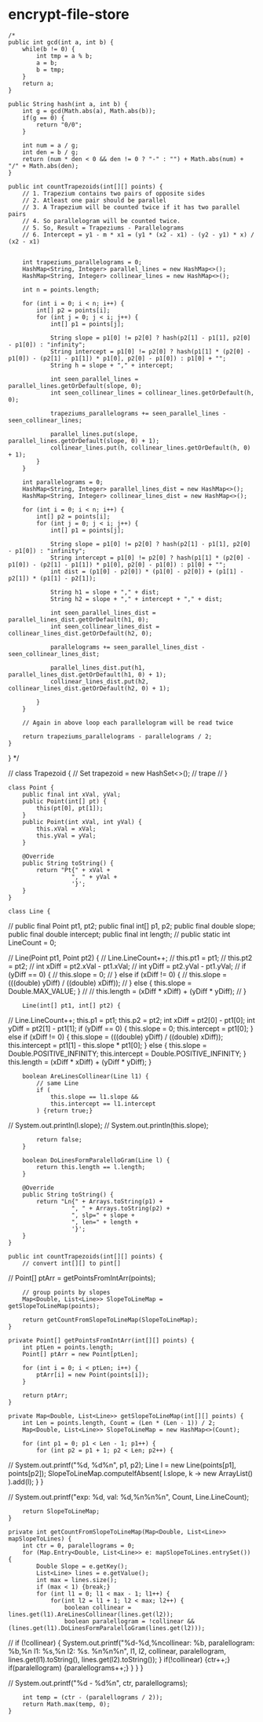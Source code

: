 # encrypt-file-store


	/*
	public int gcd(int a, int b) {
		while(b != 0) {
			int tmp = a % b;
			a = b;
			b = tmp;
		}
		return a;
	}

	public String hash(int a, int b) {
		int g = gcd(Math.abs(a), Math.abs(b));
		if(g == 0) {
			return "0/0";
		}

		int num = a / g;
		int den = b / g;
		return (num * den < 0 && den != 0 ? "-" : "") + Math.abs(num) + "/" + Math.abs(den);
	}

	public int countTrapezoids(int[][] points) {
		// 1. Trapezium contains two pairs of opposite sides
		// 2. Atleast one pair should be parallel
		// 3. A Trapezium will be counted twice if it has two parallel pairs
		// 4. So parallelogram will be counted twice.
		// 5. So, Result = Trapeziums - Parallelograms
		// 6. Intercept = y1 - m * x1 = (y1 * (x2 - x1) - (y2 - y1) * x) / (x2 - x1)


		int trapeziums_parallelograms = 0;
		HashMap<String, Integer> parallel_lines = new HashMap<>();
		HashMap<String, Integer> collinear_lines = new HashMap<>();

		int n = points.length;

		for (int i = 0; i < n; i++) {
			int[] p2 = points[i];
			for (int j = 0; j < i; j++) {
				int[] p1 = points[j];

				String slope = p1[0] != p2[0] ? hash(p2[1] - p1[1], p2[0] - p1[0]) : "infinity";
				String intercept = p1[0] != p2[0] ? hash(p1[1] * (p2[0] - p1[0]) - (p2[1] - p1[1]) * p1[0], p2[0] - p1[0]) : p1[0] + "";
				String h = slope + "," + intercept;

				int seen_parallel_lines = parallel_lines.getOrDefault(slope, 0);
				int seen_collinear_lines = collinear_lines.getOrDefault(h, 0);

				trapeziums_parallelograms += seen_parallel_lines - seen_collinear_lines;

				parallel_lines.put(slope, parallel_lines.getOrDefault(slope, 0) + 1);
				collinear_lines.put(h, collinear_lines.getOrDefault(h, 0) + 1);
			}
		}

		int parallelograms = 0;
		HashMap<String, Integer> parallel_lines_dist = new HashMap<>();
		HashMap<String, Integer> collinear_lines_dist = new HashMap<>();

		for (int i = 0; i < n; i++) {
			int[] p2 = points[i];
			for (int j = 0; j < i; j++) {
				int[] p1 = points[j];

				String slope = p1[0] != p2[0] ? hash(p2[1] - p1[1], p2[0] - p1[0]) : "infinity";
				String intercept = p1[0] != p2[0] ? hash(p1[1] * (p2[0] - p1[0]) - (p2[1] - p1[1]) * p1[0], p2[0] - p1[0]) : p1[0] + "";
				int dist = (p1[0] - p2[0]) * (p1[0] - p2[0]) + (p1[1] - p2[1]) * (p1[1] - p2[1]);

				String h1 = slope + "," + dist;
				String h2 = slope + "," + intercept + "," + dist;

				int seen_parallel_lines_dist = parallel_lines_dist.getOrDefault(h1, 0);
				int seen_collinear_lines_dist = collinear_lines_dist.getOrDefault(h2, 0);

				parallelograms += seen_parallel_lines_dist - seen_collinear_lines_dist;

				parallel_lines_dist.put(h1, parallel_lines_dist.getOrDefault(h1, 0) + 1);
				collinear_lines_dist.put(h2, collinear_lines_dist.getOrDefault(h2, 0) + 1);

			}
		}

		// Again in above loop each parallelogram will be read twice

		return trapeziums_parallelograms - parallelograms / 2;
	}
}
	 */


//	class Trapezoid {
//		Set<Point> trapezoid = new HashSet<>();
//		trape
//	}


	class Point {
		public final int xVal, yVal;
		public Point(int[] pt) {
			this(pt[0], pt[1]);
		}
		public Point(int xVal, int yVal) {
			this.xVal = xVal;
			this.yVal = yVal;
		}

		@Override
		public String toString() {
			return "Pt{" + xVal +
					  ", " + yVal +
					  '}';
		}
	}

	class Line {
//		public final Point pt1, pt2;
		public final int[] p1, p2;
		public final double slope;
		public final double intercept;
		public final int length;
//		public static int LineCount = 0;

//		Line(Point pt1, Point pt2) {
//			Line.LineCount++;
//			this.pt1 = pt1;
//			this.pt2 = pt2;
//			int xDiff = pt2.xVal - pt1.xVal;
//			int yDiff = pt2.yVal - pt1.yVal;
//			if (yDiff == 0) {
//				this.slope = 0;
//			} else if (xDiff != 0) {
//				this.slope = (((double) yDiff) / ((double) xDiff));
//			} else { this.slope = Double.MAX_VALUE; }
//
//			this.length = (xDiff * xDiff) + (yDiff * yDiff);
//		}


		Line(int[] pt1, int[] pt2) {
//			Line.LineCount++;
			this.p1 = pt1;
			this.p2 = pt2;
			int xDiff = pt2[0] - pt1[0];
			int yDiff = pt2[1] - pt1[1];
			if (yDiff == 0) {
				this.slope = 0;
				this.intercept = pt1[0];
			} else if (xDiff != 0) {
				this.slope = (((double) yDiff) / ((double) xDiff));
				this.intercept = pt1[1] - this.slope * pt1[0];
			} else {
				this.slope = Double.POSITIVE_INFINITY;
				this.intercept = Double.POSITIVE_INFINITY;
			}
			this.length = (xDiff * xDiff) + (yDiff * yDiff);
		}

		boolean AreLinesCollinear(Line l1) {
			// same Line
			if (
		  		this.slope == l1.slope &&
				this.intercept == l1.intercept
			) {return true;}

//			System.out.println(l.slope);
//			System.out.println(this.slope);

			return false;
		}

		boolean DoLinesFormParalelloGram(Line l) {
			return this.length == l.length;
		}

		@Override
		public String toString() {
			return "Ln{" + Arrays.toString(p1) +
					  ", " + Arrays.toString(p2) +
					  ", slp=" + slope +
					  ", len=" + length +
					  '}';
		}
	}

	public int countTrapezoids(int[][] points) {
		// convert int[][] to pint[]
//		Point[] ptArr = getPointsFromIntArr(points);

		// group points by slopes
		Map<Double, List<Line>> SlopeToLineMap = getSlopeToLineMap(points);

		return getCountFromSlopeToLineMap(SlopeToLineMap);
	}

	private Point[] getPointsFromIntArr(int[][] points) {
		int ptLen = points.length;
		Point[] ptArr = new Point[ptLen];

		for (int i = 0; i < ptLen; i++) {
			ptArr[i] = new Point(points[i]);
		}

		return ptArr;
	}

	private Map<Double, List<Line>> getSlopeToLineMap(int[][] points) {
		int Len = points.length, Count = (Len * (Len - 1)) / 2;
		Map<Double, List<Line>> SlopeToLineMap = new HashMap<>(Count);

		for (int p1 = 0; p1 < Len - 1; p1++) {
			for (int p2 = p1 + 1; p2 < Len; p2++) {
//				System.out.printf("%d, %d%n", p1, p2);
				Line l = new Line(points[p1], points[p2]);
				SlopeToLineMap.computeIfAbsent(
						  l.slope,
						  k -> new ArrayList<Line>()
				).add(l);
			}
		}

//		System.out.printf("exp: %d, val: %d,%n%n%n", Count, Line.LineCount);

		return SlopeToLineMap;
	}

	private int getCountFromSlopeToLineMap(Map<Double, List<Line>> mapSlopeToLines) {
		int ctr = 0, paralellograms = 0;
		for (Map.Entry<Double, List<Line>> e: mapSlopeToLines.entrySet()) {
			Double Slope = e.getKey();
			List<Line> lines = e.getValue();
			int max = lines.size();
			if (max < 1) {break;}
			for (int l1 = 0; l1 < max - 1; l1++) {
				for(int l2 = l1 + 1; l2 < max; l2++) {
					boolean collinear = lines.get(l1).AreLinesCollinear(lines.get(l2));
					boolean paralellogram = !collinear && (lines.get(l1).DoLinesFormParalelloGram(lines.get(l2)));
//					if (!collinear) { System.out.printf("%d-%d,%ncollinear: %b, paralellogram: %b,%n l1: %s,%n l2: %s. %n%n%n", l1, l2, collinear, paralellogram, lines.get(l1).toString(), lines.get(l2).toString()); }
					if(!collinear) {ctr++;}
					if(paralellogram) {paralellograms++;}
				}
			}
		}

//		System.out.printf("%d - %d%n", ctr, paralellograms);

		int temp = (ctr - (paralellograms / 2));
		return Math.max(temp, 0);
	}
